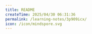 ```yaml
---
title: README
createTime: 2025/04/30 06:31:36
permalink: /learning-notes/3p909icx/
icon: /icon/mindspore.svg
---
```

